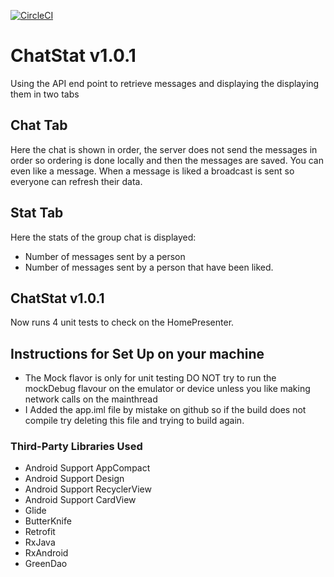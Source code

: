 [![CircleCI](https://circleci.com/gh/adityam7/ChatStat/tree/master.svg?style=svg)](https://circleci.com/gh/adityam7/ChatStat/tree/master)
# ChatStat v1.0.1
Using the API end point to retrieve messages and displaying the displaying them in two tabs

## Chat Tab
Here the chat is shown in order, the server does not send the messages in order so ordering is done locally and then the messages are saved.
You can even like a message. When a message is liked a broadcast is sent so everyone can refresh their data.

## Stat Tab
Here the stats of the group chat is displayed:
* Number of messages sent by a person
* Number of messages sent by a person that have been liked.

## ChatStat v1.0.1
Now runs 4 unit tests to check on the HomePresenter.

## Instructions for Set Up on your machine
* The Mock flavor is only for unit testing DO NOT try to run the mockDebug flavour on the emulator or device unless you like making network calls on the mainthread
* I Added the app.iml file by mistake on github so if the build does not compile try deleting this file and trying to build again.

### Third-Party Libraries Used
* Android Support AppCompact
* Android Support Design
* Android Support RecyclerView
* Android Support CardView
* Glide
* ButterKnife
* Retrofit
* RxJava
* RxAndroid
* GreenDao